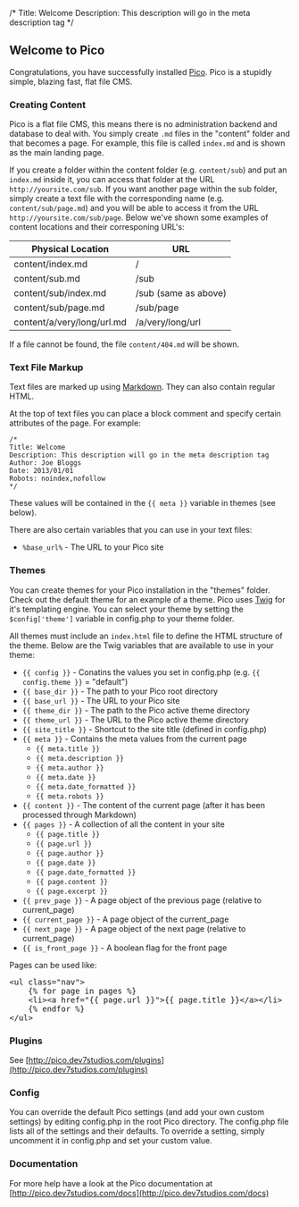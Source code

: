 /*
Title: Welcome
Description: This description will go in the meta description tag
*/

## Welcome to Pico

Congratulations, you have successfully installed [Pico](http://pico.dev7studios.com). Pico is a stupidly simple, blazing fast, flat file CMS.

### Creating Content

Pico is a flat file CMS, this means there is no administration backend and database to deal with. You simply create `.md` files in the "content"
folder and that becomes a page. For example, this file is called `index.md` and is shown as the main landing page. 

If you create a folder within the content folder (e.g. `content/sub`) and put an `index.md` inside it, you can access that folder at the URL 
`http://yoursite.com/sub`. If you want another page within the sub folder, simply create a text file with the corresponding name (e.g. `content/sub/page.md`)
and you will be able to access it from the URL `http://yoursite.com/sub/page`. Below we've shown some examples of content locations and their corresponing URL's:

<table>
	<thead>
		<tr><th>Physical Location</th><th>URL</th></tr>
	</thead>
	<tbody>
		<tr><td>content/index.md</td><td>/</td></tr>
		<tr><td>content/sub.md</td><td>/sub</td></tr>
		<tr><td>content/sub/index.md</td><td>/sub (same as above)</td></tr>
		<tr><td>content/sub/page.md</td><td>/sub/page</td></tr>
		<tr><td>content/a/very/long/url.md</td><td>/a/very/long/url</td></tr>
	</tbody>
</table>

If a file cannot be found, the file `content/404.md` will be shown.

### Text File Markup

Text files are marked up using [Markdown](http://daringfireball.net/projects/markdown/syntax). They can also contain regular HTML.

At the top of text files you can place a block comment and specify certain attributes of the page. For example:

	/*
	Title: Welcome
	Description: This description will go in the meta description tag
	Author: Joe Bloggs
	Date: 2013/01/01
	Robots: noindex,nofollow
	*/

These values will be contained in the `{{ meta }}` variable in themes (see below).

There are also certain variables that you can use in your text files:

* <code>&#37;base_url&#37;</code> - The URL to your Pico site

### Themes

You can create themes for your Pico installation in the "themes" folder. Check out the default theme for an example of a theme. Pico uses
[Twig](http://twig.sensiolabs.org/documentation) for it's templating engine. You can select your theme by setting the `$config['theme']` variable
in config.php to your theme folder.

All themes must include an `index.html` file to define the HTML structure of the theme. Below are the Twig variables that are available to use in your theme:

* `{{ config }}` - Conatins the values you set in config.php (e.g. `{{ config.theme }}` = "default")
* `{{ base_dir }}` - The path to your Pico root directory
* `{{ base_url }}` - The URL to your Pico site
* `{{ theme_dir }}` - The path to the Pico active theme directory
* `{{ theme_url }}` - The URL to the Pico active theme directory
* `{{ site_title }}` - Shortcut to the site title (defined in config.php)
* `{{ meta }}` - Contains the meta values from the current page
	* `{{ meta.title }}`
	* `{{ meta.description }}`
	* `{{ meta.author }}`
	* `{{ meta.date }}`
	* `{{ meta.date_formatted }}`
	* `{{ meta.robots }}`
* `{{ content }}` - The content of the current page (after it has been processed through Markdown)
* `{{ pages }}` - A collection of all the content in your site
	* `{{ page.title }}`
	* `{{ page.url }}`
	* `{{ page.author }}`
	* `{{ page.date }}`
	* `{{ page.date_formatted }}`
	* `{{ page.content }}`
	* `{{ page.excerpt }}`
* `{{ prev_page }}` - A page object of the previous page (relative to current_page)
* `{{ current_page }}` - A page object of the current_page
* `{{ next_page }}` - A page object of the next page (relative to current_page)
* `{{ is_front_page }}` - A boolean flag for the front page

Pages can be used like:

<pre>&lt;ul class=&quot;nav&quot;&gt;
	{% for page in pages %}
	&lt;li&gt;&lt;a href=&quot;{{ page.url }}&quot;&gt;{{ page.title }}&lt;/a&gt;&lt;/li&gt;
	{% endfor %}
&lt;/ul&gt;</pre>

### Plugins

See [http://pico.dev7studios.com/plugins](http://pico.dev7studios.com/plugins)

### Config

You can override the default Pico settings (and add your own custom settings) by editing config.php in the root Pico directory. The config.php file
lists all of the settings and their defaults. To override a setting, simply uncomment it in config.php and set your custom value.

### Documentation

For more help have a look at the Pico documentation at [http://pico.dev7studios.com/docs](http://pico.dev7studios.com/docs)
